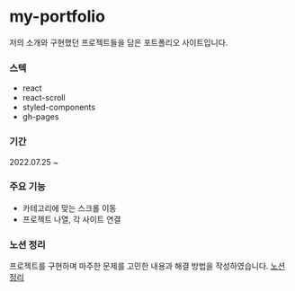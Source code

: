 # my-portfolio

저의 소개와 구현했던 프로젝트들을 담은 포트폴리오 사이트입니다.

### 스텍
- react
- react-scroll
- styled-components
- gh-pages

### 기간
2022.07.25 ~ 

### 주요 기능
- 카테고리에 맞는 스크롤 이동
- 프로젝트 나열, 각 사이트 연결

### 노션 정리
프로젝트를 구현하며 마주한 문제를 고민한 내용과 해결 방법을 작성하였습니다.
<a href="https://fuzzy-energy-8aa.notion.site/my-portfolio-1a9db8bd875c47afbf6afda06e6b67ef">노션 정리</a>
